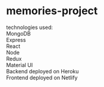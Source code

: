 # memories-project
technologies used: <br>
MongoDB <br>
Express <br>
React <br>
Node <br>
Redux <br>
Material UI <br>
Backend deployed on Heroku <br>
Frontend deployed on Netlify
